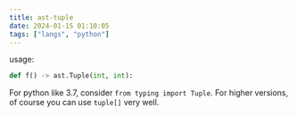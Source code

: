 ```yaml
---
title: ast-tuple
date: 2024-01-15 01:10:05
tags: ["langs", "python"]
---
```

usage:

```py
def f() -> ast.Tuple(int, int):
```

For python like 3.7, consider `from typing import Tuple`. For higher versions, of course you can use `tuple[]` very well.

